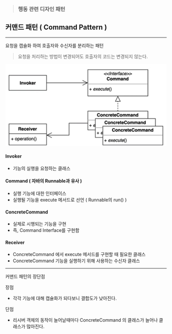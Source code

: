 > ### 행동 관련 디자인 패턴

## 커맨드 패턴 ( Command Pattern )

---

요청을 캡슐화 하여 호출자와 수신자를 분리하는 패턴
> 요청을 처리하는 방법이 변경되어도 호출자의 코드는 변경되지 않는다.

![img.png](img.png)


#### Invoker 
 - 기능의 실행을 요청하는 클래스 

#### Command ( 자바의 Runnable과 유사 )
 - 실행 기능에 대한 인터페이스
 - 실행될 기능을 execute 메서드로 선언 ( Runnable의 run() )

#### ConcreteCommand
 - 실제로 시행되는 기능을 구현
 - 즉, Command Interface를 구현함

#### Receiver
 - ConcreteCommand 에서 execute 메서드를 구현할 때 필요한 클래스
 - ConcreteCommand 기능을 실행하기 위해 사용하는 수신자 클래스

---

커맨드 패턴의 장단점

장점
 - 각각 기능에 대해 캡슐화가 되다보니 결합도가 낮아진다.

단점
 - 리시버 객체의 동작이 늘어날때마다 ConcreteCommand 의 클래스가 늘어나 클래스가 많아진다.